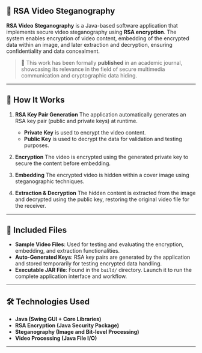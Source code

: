 ## 🔐 RSA Video Steganography

**RSA Video Steganography** is a Java-based software application that implements secure video steganography using **RSA encryption**. The system enables encryption of video content, embedding of the encrypted data within an image, and later extraction and decryption, ensuring confidentiality and data concealment.

> 📌 This work has been formally **published** in an academic journal, showcasing its relevance in the field of secure multimedia communication and cryptographic data hiding.

---

## 🧪 How It Works

1. **RSA Key Pair Generation**
   The application automatically generates an RSA key pair (public and private keys) at runtime.

    * **Private Key** is used to encrypt the video content.
    * **Public Key** is used to decrypt the data for validation and testing purposes.

2. **Encryption**
   The video is encrypted using the generated private key to secure the content before embedding.

3. **Embedding**
   The encrypted video is hidden within a cover image using steganographic techniques.

4. **Extraction & Decryption**
   The hidden content is extracted from the image and decrypted using the public key, restoring the original video file for the receiver.

---

## 📁 Included Files

* **Sample Video Files**: Used for testing and evaluating the encryption, embedding, and extraction functionalities.
* **Auto-Generated Keys**: RSA key pairs are generated by the application and stored temporarily for testing encrypted data handling.
* **Executable JAR File**: Found in the `build/` directory. Launch it to run the complete application interface and workflow.

---

## 🛠️ Technologies Used

* **Java (Swing GUI + Core Libraries)**
* **RSA Encryption (Java Security Package)**
* **Steganography (Image and Bit-level Processing)**
* **Video Processing (Java File I/O)**

---
